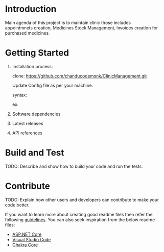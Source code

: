 # Introduction 
Main agenda of this project is to maintain clinic those includes appointmnets creation, Medicines Stock Management, Invoices creation for purchased medicines.

# Getting Started

1.	Installation process:

    clone: https://github.com/chanducodemonk/ClinicManagement.git
    
    Update Config file as per your machine.
    
    syntax: <add name="keyName" connectionString="Data Source={{replace this with system name}};Initial Catalog={{replace this with Database name}};User Id = {{replace this with user ID}};Password={{replace this with your sql password }}" providerName="System.Data.SqlClient" />
    
    ex: 
   
    



2.	Software dependencies
3.	Latest releases
4.	API references

# Build and Test
TODO: Describe and show how to build your code and run the tests. 

# Contribute
TODO: Explain how other users and developers can contribute to make your code better. 

If you want to learn more about creating good readme files then refer the following [guidelines](https://docs.microsoft.com/en-us/azure/devops/repos/git/create-a-readme?view=azure-devops). You can also seek inspiration from the below readme files:
- [ASP.NET Core](https://github.com/aspnet/Home)
- [Visual Studio Code](https://github.com/Microsoft/vscode)
- [Chakra Core](https://github.com/Microsoft/ChakraCore)
